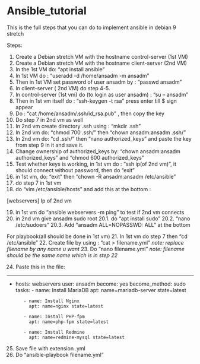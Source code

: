 # Ansible_tutorial
This is the full steps that you can do to implement ansible in debian 9 stretch

Steps:

1.	Create a Debian stretch VM with the hostname control-server (1st VM)
2.	Create a Debian stretch VM with the hostname client-server (2nd VM)
3.	In the 1st VM do: “apt install ansible”
4.	In 1st VM do : “useradd -d /home/ansadm -m ansadm”
5.	Then in 1st VM set password of user ansadm by : “passwd ansadm”
6.	In client-server ( 2nd VM) do step 4-5.
7.	In control-server (1st vm) do (to login as user ansadm) : “su – ansadm” 
8.	Then in 1st vm itself do : “ssh-keygen -t rsa” press enter till $ sign appear
9.	Do : “cat /home/ansadm/.ssh/id_rsa.pub” , then copy the key
10.	Do step 7 in 2nd vm as well
11.	In 2nd vm create directory .ssh using : “mkdir .ssh”
12.	In 2nd vm do: “chmod 700 .ssh/” then “chown ansadm:ansadm .ssh/”
13.	In 2nd vm do: “cd .ssh/” then “nano authorized_keys” and paste the key from step 9 in it and save it.
14.	Change ownership of authorized_keys by: “chown ansadm:ansadm authorized_keys” and “chmod 600 authorized_keys”
15.	Test whether keys is working, in 1st vm do : “ssh ip(of 2nd vm)”, it should connect without password, then do “exit”
16.	in 1st vm, do: “exit” then “chown -R ansadm:ansadm /etc/ansible”
17.	do step 7 in 1st vm
18.	do “vim /etc/ansible/hosts” and add this at the bottom :

[webservers]
Ip of 2nd vm

19.	in 1st vm do “ansible webservers -m ping” to test if 2nd vm connects
20.	in 2nd vm give ansadm sudo root
20.1.	do “apt install sudo”
20.2.	“nano /etc/sudoers”
20.3.	Add “ansadm ALL=NOPASSWD: ALL” at the bottom


For playbook(all should be done in 1st vm)
21.	In 1st vm do step 7 then “cd /etc/ansible”
22.	Create file by using : “cat > filename.yml” *note: replace filename by any name u want*
23.	Do “nano filename.yml” *note: filename should be the same name which is in step 22*



24.	Paste this in the file:

---
- hosts: webservers
  user: ansadm
  become: yes
  become_method: sudo
  tasks:
         - name: Install MariaDB
           apt: name=mariadb-server state=latest
           
         - name: Install Nginx
           apt: name=nginx state=latest

         - name: Install PHP-fpm
           apt: name=php-fpm state=latest

         - name: Install Redmine
           apt: name=redmine-mysql state=latest

25.	Save file with extension .yml
26.	Do “ansible-playbook filename.yml”
